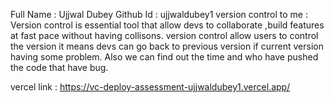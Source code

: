 Full Name : Ujjwal Dubey
Github Id : ujjwaldubey1
version control to me : Version control is essential tool that allow devs to collaborate ,build features at fast pace without having collisons. version control allow users to control the version it means devs can go back to previous version if current version having some problem. Also we can find out the time and who have pushed the code that have bug.

vercel link : https://vc-deploy-assessment-ujjwaldubey1.vercel.app/
